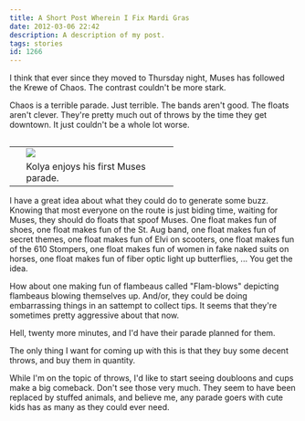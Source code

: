 ```yaml
---
title: A Short Post Wherein I Fix Mardi Gras
date: 2012-03-06 22:42
description: A description of my post.
tags: stories
id: 1266
---
```

I think that ever since they moved to Thursday night, Muses has followed the Krewe of Chaos.  The contrast couldn't be more stark.

Chaos is a terrible parade.  Just terrible.  The bands aren't good.  The floats aren't clever.  They're pretty much out of throws by the time they get downtown.  It just couldn't be a whole lot worse.
<span class="spanEndPreview">&nbsp;</span>
<table cellpadding="2" align="right"><tr><td width="5" rowspan="2"><spacer type="block" width="5" height="1"></td><td width="250" ><img src="/img/kolya2.jpg"></td></tr><tr><td class="caption" width="250">Kolya enjoys his first Muses parade.</td></tr></table>

I have a great idea about what they could do to generate some buzz.  Knowing that most everyone on the route is just biding time, waiting for Muses, they should do floats that spoof Muses.  One float makes fun of shoes, one float makes fun of the St. Aug band, one float makes fun of secret themes, one float makes fun of Elvi on scooters, one float makes fun of the 610 Stompers, one float makes fun of women in fake naked suits on horses, one float makes fun of fiber optic light up butterflies, ...  You get the idea.  

How about one making fun of flambeaus called "Flam-blows" depicting flambeaus blowing themselves up.  And/or, they could be doing embarrassing things in an sattempt to collect tips.  It seems that they're sometimes pretty aggressive about that now.

Hell, twenty more minutes, and I'd have their parade planned for them.

The only thing I want for coming up with this is that they buy some decent throws, and buy them in quantity.

While I'm on the topic of throws, I'd like to start seeing doubloons and cups make a big comeback.  Don't see those very much.  They seem to have been replaced by stuffed animals, and believe me, any parade goers with cute kids has as many as they could ever need.